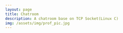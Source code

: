 ```yaml
---
layout: page
title: Chatroom
description: A chatroom base on TCP Socket(Linux C)
img: /assets/img/prof_pic.jpg
---
```


